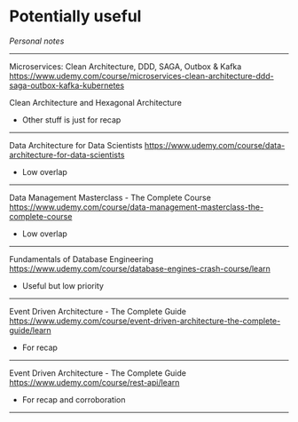 # Potentially useful

*Personal notes*

---

Microservices: Clean Architecture, DDD, SAGA, Outbox & Kafka
https://www.udemy.com/course/microservices-clean-architecture-ddd-saga-outbox-kafka-kubernetes

Clean Architecture and Hexagonal Architecture
- Other stuff is just for recap

---

Data Architecture for Data Scientists
https://www.udemy.com/course/data-architecture-for-data-scientists

- Low overlap

---

Data Management Masterclass - The Complete Course
https://www.udemy.com/course/data-management-masterclass-the-complete-course

- Low overlap

---

Fundamentals of Database Engineering
https://www.udemy.com/course/database-engines-crash-course/learn

- Useful but low priority

---

Event Driven Architecture - The Complete Guide
https://www.udemy.com/course/event-driven-architecture-the-complete-guide/learn

- For recap

---

Event Driven Architecture - The Complete Guide
https://www.udemy.com/course/rest-api/learn

- For recap and corroboration

---

